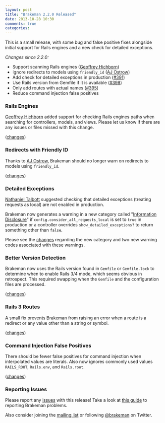 ```yaml
---
layout: post
title: "Brakeman 2.2.0 Released"
date: 2013-10-28 10:30
comments: true
categories: 
---
```


This is a small release, with some bug and false positive fixes alongside initial support for Rails engines and a new check for detailed exceptions.

*Changes since 2.2.0:*

 * Support scanning Rails engines ([Geoffrey Hichborn](https://github.com/phene))
 * Ignore redirects to models using `friendly_id` ([AJ Ostrow](https://github.com/aj0strow))
 * Add check for detailed exceptions in production ([#391](https://github.com/presidentbeef/brakeman/issues/391))
 * Use Rails version from Gemfile if it is available ([#398](https://github.com/presidentbeef/brakeman/issues/398))
 * Only add routes with actual names ([#395](https://github.com/presidentbeef/brakeman/issues/395))
 * Reduce command injection false positives

### Rails Engines

[Geoffrey Hichborn](https://github.com/phene) added support for checking Rails engines paths when searching for controllers, models, and views. Please let us know if there are any issues or files missed with this change.

([changes](https://github.com/presidentbeef/brakeman/pull/397))

### Redirects with Friendly ID

Thanks to [AJ Ostrow](https://github.com/aj0strow), Brakeman should no longer warn on redirects to models using `friendly_id`.

([changes](https://github.com/presidentbeef/brakeman/pull/400))

### Detailed Exceptions

[Nathaniel Talbott](https://github.com/ntalbott) suggested checking that detailed exceptions (treating requests as local) are not enabled in production.

Brakeman now generates a warning in a new category called "[Information Disclosure](http://brakemanscanner.org/docs/warning_types/information_disclosure/)" if `config.consider_all_requests_local` is set to `true` in production or a controller overrides `show_detailed_exceptions?` to return something other than `false`.

Please see the [changes](https://github.com/presidentbeef/brakeman/pull/396) regarding the new category and two new warning codes associated with these warnings.

### Better Version Detection

Brakeman now uses the Rails version found in `Gemfile` or `Gemfile.lock` to determine when to enable Rails 3/4 mode, which seems obvious in retrospect. This required swapping when the `Gemfile` and the configuration files are processed.

([changes](https://github.com/presidentbeef/brakeman/pull/402))

### Rails 3 Routes 

A small fix prevents Brakeman from raising an error when a route is a redirect or any value other than a string or symbol.

([changes](https://github.com/presidentbeef/brakeman/pull/403))

### Command Injection False Positives

There should be fewer false positives for command injection when interpolated values are literals. Also now ignores commonly used values `RAILS_ROOT`, `Rails.env`, and `Rails.root`.

([changes](https://github.com/presidentbeef/brakeman/pull/404))

### Reporting Issues

Please report any [issues](https://github.com/presidentbeef/brakeman/issues) with this release! Take a look at [this guide](https://github.com/presidentbeef/brakeman/wiki/How-to-Report-a-Brakeman-Issue) to reporting Brakeman problems.

Also consider joining the [mailing list](http://brakemanscanner.org/contact/) or following [@brakeman](https://twitter.com/brakeman) on Twitter.

